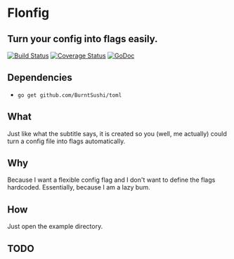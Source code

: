 # Flonfig
Turn your config into flags easily.
---
[![Build Status](https://travis-ci.org/JesusIslam/flonfig.svg?branch=master)](https://travis-ci.org/JesusIslam/flonfig)
[![Coverage Status](https://coveralls.io/repos/github/JesusIslam/flonfig/badge.svg?branch=master)](https://coveralls.io/github/JesusIslam/flonfig?branch=master)
[![GoDoc](https://godoc.org/github.com/JesusIslam/flonfig?status.svg)](https://godoc.org/github.com/JesusIslam/flonfig)

## Dependencies
- `go get github.com/BurntSushi/toml`

## What
Just like what the subtitle says, it is created so you (well, me actually) could turn a config file into flags automatically.

## Why
Because I want a flexible config flag and I don't want to define the flags hardcoded. Essentially, because I am a lazy bum.

## How
Just open the example directory.

## TODO
